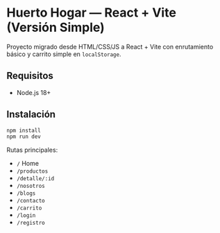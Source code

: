 # Huerto Hogar — React + Vite (Versión Simple)

Proyecto migrado desde HTML/CSS/JS a React + Vite con enrutamiento básico y carrito simple en `localStorage`.

## Requisitos
- Node.js 18+

## Instalación
```bash
npm install
npm run dev
```

Rutas principales:
- `/` Home
- `/productos`
- `/detalle/:id`
- `/nosotros`
- `/blogs`
- `/contacto`
- `/carrito`
- `/login`
- `/registro`
